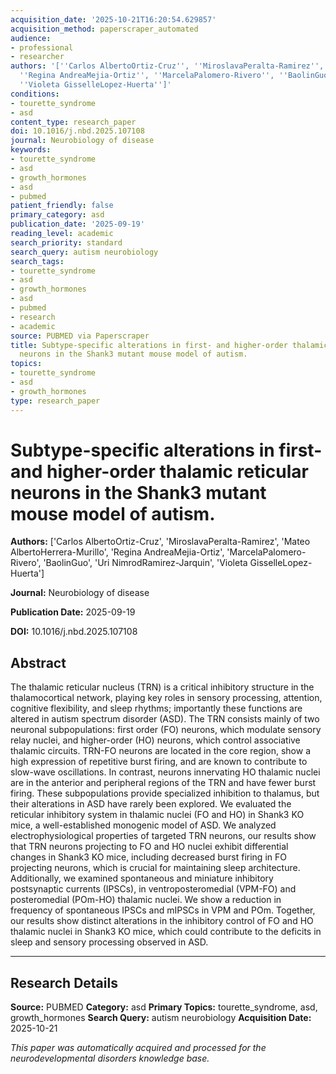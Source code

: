```yaml
---
acquisition_date: '2025-10-21T16:20:54.629857'
acquisition_method: paperscraper_automated
audience:
- professional
- researcher
authors: '[''Carlos AlbertoOrtiz-Cruz'', ''MiroslavaPeralta-Ramirez'', ''Mateo AlbertoHerrera-Murillo'',
  ''Regina AndreaMejia-Ortiz'', ''MarcelaPalomero-Rivero'', ''BaolinGuo'', ''Uri NimrodRamirez-Jarquin'',
  ''Violeta GisselleLopez-Huerta'']'
conditions:
- tourette_syndrome
- asd
content_type: research_paper
doi: 10.1016/j.nbd.2025.107108
journal: Neurobiology of disease
keywords:
- tourette_syndrome
- asd
- growth_hormones
- asd
- pubmed
patient_friendly: false
primary_category: asd
publication_date: '2025-09-19'
reading_level: academic
search_priority: standard
search_query: autism neurobiology
search_tags:
- tourette_syndrome
- asd
- growth_hormones
- asd
- pubmed
- research
- academic
source: PUBMED via Paperscraper
title: Subtype-specific alterations in first- and higher-order thalamic reticular
  neurons in the Shank3 mutant mouse model of autism.
topics:
- tourette_syndrome
- asd
- growth_hormones
type: research_paper
---
```


# Subtype-specific alterations in first- and higher-order thalamic reticular neurons in the Shank3 mutant mouse model of autism.

**Authors:** ['Carlos AlbertoOrtiz-Cruz', 'MiroslavaPeralta-Ramirez', 'Mateo AlbertoHerrera-Murillo', 'Regina AndreaMejia-Ortiz', 'MarcelaPalomero-Rivero', 'BaolinGuo', 'Uri NimrodRamirez-Jarquin', 'Violeta GisselleLopez-Huerta']

**Journal:** Neurobiology of disease

**Publication Date:** 2025-09-19

**DOI:** 10.1016/j.nbd.2025.107108

## Abstract

The thalamic reticular nucleus (TRN) is a critical inhibitory structure in the thalamocortical network, playing key roles in sensory processing, attention, cognitive flexibility, and sleep rhythms; importantly these functions are altered in autism spectrum disorder (ASD). The TRN consists mainly of two neuronal subpopulations: first order (FO) neurons, which modulate sensory relay nuclei, and higher-order (HO) neurons, which control associative thalamic circuits. TRN-FO neurons are located in the core region, show a high expression of repetitive burst firing, and are known to contribute to slow-wave oscillations. In contrast, neurons innervating HO thalamic nuclei are in the anterior and peripheral regions of the TRN and have fewer burst firing. These subpopulations provide specialized inhibition to thalamus, but their alterations in ASD have rarely been explored. We evaluated the reticular inhibitory system in thalamic nuclei (FO and HO) in Shank3 KO mice, a well-established monogenic model of ASD. We analyzed electrophysiological properties of targeted TRN neurons, our results show that TRN neurons projecting to FO and HO nuclei exhibit differential changes in Shank3 KO mice, including decreased burst firing in FO projecting neurons, which is crucial for maintaining sleep architecture. Additionally, we examined spontaneous and miniature inhibitory postsynaptic currents (IPSCs), in ventroposteromedial (VPM-FO) and posteromedial (POm-HO) thalamic nuclei. We show a reduction in frequency of spontaneous IPSCs and mIPSCs in VPM and POm. Together, our results show distinct alterations in the inhibitory control of FO and HO thalamic nuclei in Shank3 KO mice, which could contribute to the deficits in sleep and sensory processing observed in ASD.

---

## Research Details

**Source:** PUBMED
**Category:** asd
**Primary Topics:** tourette_syndrome, asd, growth_hormones
**Search Query:** autism neurobiology
**Acquisition Date:** 2025-10-21

*This paper was automatically acquired and processed for the neurodevelopmental disorders knowledge base.*
